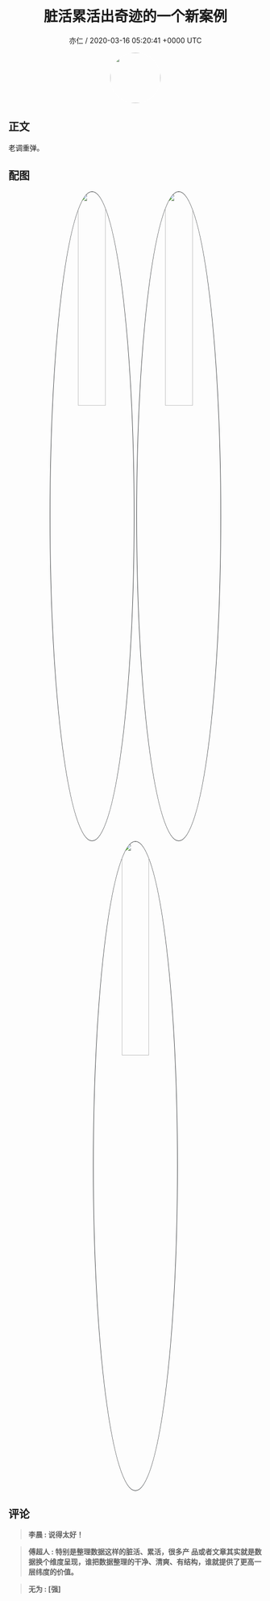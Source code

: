 <h1 align="center">脏活累活出奇迹的一个新案例</h1>
<p align="center">
    <a>亦仁 / 2020-03-16 05:20:41 &#43;0000 UTC</a>
</p>

<div align="center">
    <img src="https://images.zsxq.com/Fn3NQqCN8nuGF86yZPXSbEsl0mb3?e=1590940799&amp;token=kIxbL07-8jAj8w1n4s9zv64FuZZNEATmlU_Vm6zD:pfbNc8W3hS0oYG_hyXXh_rHMHuc=" width="100" height="100" style="border:1px solid;border-radius:50%; color:#ffffff"/>
</div>

## 正文

<div>
老调重弹。
</div>

## 配图
<div class="image" align="center">

<img src="https://images.zsxq.com/FkOjj-F43yJgGR_N6lh6Yj62_nvA?imageMogr2/auto-orient/thumbnail/800x/format/jpg/blur/1x0/quality/75&amp;e=1590940799&amp;token=kIxbL07-8jAj8w1n4s9zv64FuZZNEATmlU_Vm6zD:q1BTUphJt46pSsNgh0NRxHxZqW4=" width="33%" height="33%" style="border:1px solid;border-radius:50%; color:#3c3f41"/>

<img src="https://images.zsxq.com/Fm28SxzDO1b1gSBVAkAhL863fKc_?imageMogr2/auto-orient/thumbnail/800x/format/jpg/blur/1x0/quality/75&amp;e=1590940799&amp;token=kIxbL07-8jAj8w1n4s9zv64FuZZNEATmlU_Vm6zD:LPdjHAvatKOdmaH9JSxXrYz9a_s=" width="33%" height="33%" style="border:1px solid;border-radius:50%; color:#3c3f41"/>

<img src="https://images.zsxq.com/FjlSSJQfLb8Vw_jimC51Zh_4F-ca?imageMogr2/auto-orient/thumbnail/800x/format/jpg/blur/1x0/quality/75&amp;e=1590940799&amp;token=kIxbL07-8jAj8w1n4s9zv64FuZZNEATmlU_Vm6zD:twdqho-zSrkUIByhM9CLZbWNodA=" width="33%" height="33%" style="border:1px solid;border-radius:50%; color:#3c3f41"/>

</div>

## 评论

<div align="left">
<div>

<blockquote >
<span> <strong>李晨 : 说得太好！ </strong></span>
</blockquote>

<blockquote >
<span> <strong>傅超人 : 特别是整理数据这样的脏活、累活，很多产 品或者文章其实就是数据换个维度呈现，谁把数据整理的干净、清爽、有结构，谁就提供了更高一层纬度的价值。 </strong></span>
</blockquote>

<blockquote >
<span> <strong>无为 : [强] </strong></span>
</blockquote>

</div>
</div>